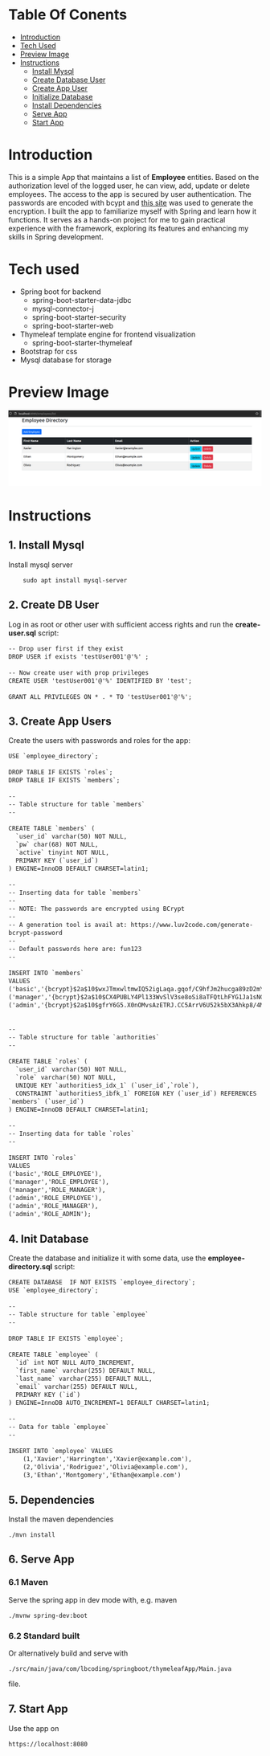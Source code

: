 # Table Of Conents
- [Introduction](#introduction)
- [Tech Used](#tech-used)
- [Preview Image](#preview-image)
- [Instructions](#instructions)
  - [Install Mysql](#1-install-mysql)
  - [Create Database User](#2-create-db-user)
  - [Create App User](#3-create-app-users)
  - [Initialize Database](#4-init-database)
  - [Install Dependencies](#5-dependencies)
  - [Serve App](#6-serve-app)
  - [Start App](#7-start-app)

# Introduction
This is a simple App that maintains a list of **Employee** entities. 
Based on the authorization level of the logged user, he can view, add, update or delete employees. 
The access to the app is secured by user authentication.
The passwords are encoded with bcypt and [this site](#https://bcrypt-generator.com/) was used to generate the encryption.
I built the app to familiarize myself with Spring and learn how it functions.
It serves as a hands-on project for me to gain practical experience with the framework, exploring its features and enhancing my skills in Spring development.

# Tech used
- Spring boot for backend 
  - spring-boot-starter-data-jdbc
  - mysql-connector-j
  - spring-boot-starter-security
  - spring-boot-starter-web
- Thymeleaf template engine for frontend visualization
  - spring-boot-starter-thymeleaf
- Bootstrap for css
- Mysql database for storage

# Preview Image
![Preview Picture](data/preview.png)

# Instructions
## 1. Install Mysql
Install mysql server
```shell
    sudo apt install mysql-server
```

## 2. Create DB User
Log in as root or other user with sufficient access rights and run the **create-user.sql** script:
```roomsql
-- Drop user first if they exist
DROP USER if exists 'testUser001'@'%' ;

-- Now create user with prop privileges
CREATE USER 'testUser001'@'%' IDENTIFIED BY 'test';

GRANT ALL PRIVILEGES ON * . * TO 'testUser001'@'%';
```

## 3. Create App Users
Create the users with passwords and roles for the app:
```roomsql
USE `employee_directory`;

DROP TABLE IF EXISTS `roles`;
DROP TABLE IF EXISTS `members`;

--
-- Table structure for table `members`
--

CREATE TABLE `members` (
  `user_id` varchar(50) NOT NULL,
  `pw` char(68) NOT NULL,
  `active` tinyint NOT NULL,
  PRIMARY KEY (`user_id`)
) ENGINE=InnoDB DEFAULT CHARSET=latin1;

--
-- Inserting data for table `members`
--
-- NOTE: The passwords are encrypted using BCrypt
--
-- A generation tool is avail at: https://www.luv2code.com/generate-bcrypt-password
--
-- Default passwords here are: fun123
--

INSERT INTO `members`
VALUES
('basic','{bcrypt}$2a$10$wxJTmxwltmwIQ52igLaqa.gqof/C9hfJm2hucga89zD2mY1HVow4K',1),
('manager','{bcrypt}$2a$10$CX4PUBLY4Pl133WvSlV3se8oSi8aTFQtLhFYG1Ja1sNCj8U0QuWjS',1),
('admin','{bcrypt}$2a$10$gfrY6G5.X0nOMvsAzETRJ.CC5ArrV6U52k5bX3Ahkp8/4MKkx1rwa',1);


--
-- Table structure for table `authorities`
--

CREATE TABLE `roles` (
  `user_id` varchar(50) NOT NULL,
  `role` varchar(50) NOT NULL,
  UNIQUE KEY `authorities5_idx_1` (`user_id`,`role`),
  CONSTRAINT `authorities5_ibfk_1` FOREIGN KEY (`user_id`) REFERENCES `members` (`user_id`)
) ENGINE=InnoDB DEFAULT CHARSET=latin1;

--
-- Inserting data for table `roles`
--

INSERT INTO `roles`
VALUES
('basic','ROLE_EMPLOYEE'),
('manager','ROLE_EMPLOYEE'),
('manager','ROLE_MANAGER'),
('admin','ROLE_EMPLOYEE'),
('admin','ROLE_MANAGER'),
('admin','ROLE_ADMIN');
```

## 4. Init Database
Create the database and initialize it with some data, use the **employee-directory.sql** script:
```roomsql
CREATE DATABASE  IF NOT EXISTS `employee_directory`;
USE `employee_directory`;

--
-- Table structure for table `employee`
--

DROP TABLE IF EXISTS `employee`;

CREATE TABLE `employee` (
  `id` int NOT NULL AUTO_INCREMENT,
  `first_name` varchar(255) DEFAULT NULL,
  `last_name` varchar(255) DEFAULT NULL,
  `email` varchar(255) DEFAULT NULL,
  PRIMARY KEY (`id`)
) ENGINE=InnoDB AUTO_INCREMENT=1 DEFAULT CHARSET=latin1;

--
-- Data for table `employee`
--

INSERT INTO `employee` VALUES 
    (1,'Xavier','Harrington','Xavier@example.com'),
    (2,'Olivia','Rodriguez','Olivia@example.com'),
    (3,'Ethan','Montgomery','Ethan@example.com')
```

## 5. Dependencies
Install the maven dependencies
```shell
./mvn install
```
## 6. Serve App
### 6.1 Maven
Serve the spring app in dev mode with, e.g. maven
```shell
./mvnw spring-dev:boot
```
### 6.2 Standard built
Or alternatively build and serve with 
```shell
./src/main/java/com/lbcoding/springboot/thymeleafApp/Main.java
```
file.

## 7. Start App
Use the app on
```text
https://localhost:8080
```
